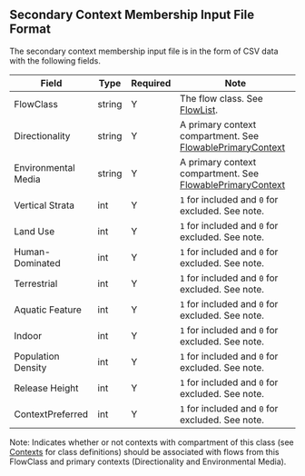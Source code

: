 ## Secondary Context Membership Input File Format

The secondary context membership input file is in the form of CSV data with the following fields. 
 
 Field | Type | Required |  Note |
----------- |  ---- | ---------| -----  |
 FlowClass | string | Y | The flow class. See [FlowList](FlowList.md). |
 Directionality | string | Y |  A primary context compartment. See [FlowablePrimaryContext](FlowablePrimaryContext.md) |
 Environmental Media | string | Y | A primary context compartment.  See [FlowablePrimaryContext](FlowablePrimaryContext.md) |
 Vertical Strata | int | Y | `1` for included and `0` for excluded. See note.  |
 Land Use | int | Y | `1` for included and `0` for excluded. See note. |
 Human-Dominated | int | Y  | `1` for included and `0` for excluded. See note. |
 Terrestrial | int | Y | `1` for included and `0` for excluded. See note. |
 Aquatic Feature | int | Y | `1` for included and `0` for excluded. See note. |
 Indoor | int |  Y |  `1` for included and `0` for excluded. See note. |
 Population Density | int | Y | `1` for included and `0` for excluded. See note. |  
 Release Height | int | Y | `1` for included and `0` for excluded. See note. |
 ContextPreferred | int | Y | `1` for included and `0` for excluded. See note. |

Note: Indicates whether or not contexts with compartment of this class (see [Contexts](Contexts.md) for class definitions)
 should be associated with flows from this FlowClass and primary contexts (Directionality and Environmental Media). 